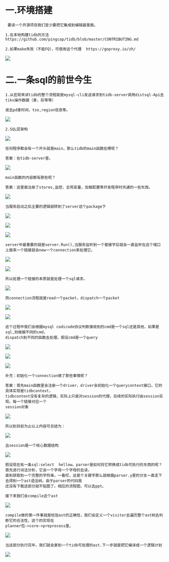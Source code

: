 # 一.环境搭建
    
     要读一个开源项目我们至少要把它集成到编辑器里面。
     
    1.在本地构建tidb的方法 https://github.com/pingcap/tidb/blob/master/CONTRIBUTING.md
    
    2.如果make失败（不能FQ），可使用这个代理  https://goproxy.io/zh/
    
![](tidb1-1.png)

# 二.一条sql的前世今生

    1.从宏观来讲tidb的整个流程就是mysql-cli发送请求到tidb-server调用distsql-Api去tikv操作数据（拿，存等等）
    
    或去pd拿时间，tso,region信息等。
          
![](tidb-architecture.png)

    2.SQL层架构
    
![](tidb-sql-layer.png)

    任何程序都会有一个开头就是main，那么tidb的main函数在哪呢？
    
    答案：在tidb-server里。
    
![](tidb-main.png)
    
    main函数的内容都有那些呢？
    
    答案：这里面注册了stores,监控，全局变量，加载配置等开发程序时共通的一些东西。
    
![](tidb1.png)

    当服务启动之后主要的逻辑就转到了server这个package下
    
![](tidb2.png)   

![](tidb3.png)   

![](tidb-server.png)

    server中最重要的就是server.Run(),当服务监听到一个套接字后就会一直监听在这个端口上面来一个链接就会new一个connection来处理它。
    
![](tidb4.png)

![](tidb5.png)   

    所以处理一个链接的本质就是处理一个sql请求。
    
![](tidb7.png)   

    而connection流程就是read一个packet，dispatch一个packet
    
![](tidb8.png)

![](tidb9.png)   

    这个过程中我们会根据mysql codicode协议判断接收到的cmd是一个sql还是其他，如果是sql,则根据不同的cmd，
    dispatch到不同的函数去处理。假设cmd是一个query
    
![](tidb-cmd.png)   

![](tidb-cmd1.png)   

![](tidb15.png)   

    补充：初始化一个connection做了那些事情呢？
    
    答案：首先main函数里会注册一个driver，driver会初始化一个querycontext接口，它的具体实现是tidbcontext，
    tidbcontext没有复杂的逻辑，实际上只是对session的代理，后续的实际执行由session实现。每一个链接对应一个
    session对象
    
![](tidbcontext.png)   

    所以到目前为止以上内容可总结为：
    
![](tidb20.png) 

    且session是一个核心数据结构
   
![](tidb-session.png) 
 
    假设现在有一条sql:select  hellow。parser是如何将它转换成tidb可执行的东西的呢？首先进行词法分析，它会一个字母一个字母的去读，
    直到获取到一个完整的字符串，一看哎，这是个关键字那么就根据parser.y里的分支一直走下去得到一个ast语法树。由于parser的代码我
    还没有下载这部分就不贴图了。相应的流程图，可以去ppt。
    
    接下来我们会compile这个ast
    
![](tidb21.png) 

    compile做的第一件事就是检验ast的正确性，我们会定义一个visitor去遍历整个ast树去判断它的合法性，这个的实现在
    planner包->core->preprocess里。
    
![](tidb22.png) 
    
    当这部分执行完毕，我们就会拿到一个tidb可处理的ast.下一步就是把它编译成一个逻辑计划
    
![](tidb23.png) 
    


    
    
    

